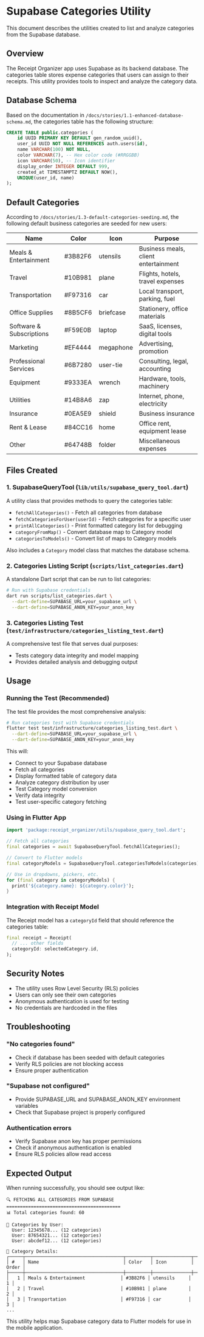 # Supabase Categories Utility

This document describes the utilities created to list and analyze categories from the Supabase database.

## Overview

The Receipt Organizer app uses Supabase as its backend database. The categories table stores expense categories that users can assign to their receipts. This utility provides tools to inspect and analyze the category data.

## Database Schema

Based on the documentation in `/docs/stories/1.1-enhanced-database-schema.md`, the categories table has the following structure:

```sql
CREATE TABLE public.categories (
    id UUID PRIMARY KEY DEFAULT gen_random_uuid(),
    user_id UUID NOT NULL REFERENCES auth.users(id),
    name VARCHAR(100) NOT NULL,
    color VARCHAR(7), -- Hex color code (#RRGGBB)
    icon VARCHAR(50), -- Icon identifier
    display_order INTEGER DEFAULT 999,
    created_at TIMESTAMPTZ DEFAULT NOW(),
    UNIQUE(user_id, name)
);
```

## Default Categories

According to `/docs/stories/1.3-default-categories-seeding.md`, the following default business categories are seeded for new users:

| Name | Color | Icon | Purpose |
|------|-------|------|---------|
| Meals & Entertainment | #3B82F6 | utensils | Business meals, client entertainment |
| Travel | #10B981 | plane | Flights, hotels, travel expenses |
| Transportation | #F97316 | car | Local transport, parking, fuel |
| Office Supplies | #8B5CF6 | briefcase | Stationery, office materials |
| Software & Subscriptions | #F59E0B | laptop | SaaS, licenses, digital tools |
| Marketing | #EF4444 | megaphone | Advertising, promotion |
| Professional Services | #6B7280 | user-tie | Consulting, legal, accounting |
| Equipment | #9333EA | wrench | Hardware, tools, machinery |
| Utilities | #14B8A6 | zap | Internet, phone, electricity |
| Insurance | #0EA5E9 | shield | Business insurance |
| Rent & Lease | #84CC16 | home | Office rent, equipment lease |
| Other | #64748B | folder | Miscellaneous expenses |

## Files Created

### 1. SupabaseQueryTool (`lib/utils/supabase_query_tool.dart`)

A utility class that provides methods to query the categories table:

- `fetchAllCategories()` - Fetch all categories from database
- `fetchCategoriesForUser(userId)` - Fetch categories for a specific user
- `printAllCategories()` - Print formatted category list for debugging
- `categoryFromMap()` - Convert database map to Category model
- `categoriesToModels()` - Convert list of maps to Category models

Also includes a `Category` model class that matches the database schema.

### 2. Categories Listing Script (`scripts/list_categories.dart`)

A standalone Dart script that can be run to list categories:

```bash
# Run with Supabase credentials
dart run scripts/list_categories.dart \
  --dart-define=SUPABASE_URL=your_supabase_url \
  --dart-define=SUPABASE_ANON_KEY=your_anon_key
```

### 3. Categories Listing Test (`test/infrastructure/categories_listing_test.dart`)

A comprehensive test file that serves dual purposes:
- Tests category data integrity and model mapping
- Provides detailed analysis and debugging output

## Usage

### Running the Test (Recommended)

The test file provides the most comprehensive analysis:

```bash
# Run categories test with Supabase credentials
flutter test test/infrastructure/categories_listing_test.dart \
  --dart-define=SUPABASE_URL=your_supabase_url \
  --dart-define=SUPABASE_ANON_KEY=your_anon_key
```

This will:
- Connect to your Supabase database
- Fetch all categories
- Display formatted table of category data
- Analyze category distribution by user
- Test Category model conversion
- Verify data integrity
- Test user-specific category fetching

### Using in Flutter App

```dart
import 'package:receipt_organizer/utils/supabase_query_tool.dart';

// Fetch all categories
final categories = await SupabaseQueryTool.fetchAllCategories();

// Convert to Flutter models
final categoryModels = SupabaseQueryTool.categoriesToModels(categories);

// Use in dropdowns, pickers, etc.
for (final category in categoryModels) {
  print('${category.name}: ${category.color}');
}
```

### Integration with Receipt Model

The Receipt model has a `categoryId` field that should reference the categories table:

```dart
final receipt = Receipt(
  // ... other fields
  categoryId: selectedCategory.id,
);
```

## Security Notes

- The utility uses Row Level Security (RLS) policies
- Users can only see their own categories
- Anonymous authentication is used for testing
- No credentials are hardcoded in the files

## Troubleshooting

### "No categories found"
- Check if database has been seeded with default categories
- Verify RLS policies are not blocking access
- Ensure proper authentication

### "Supabase not configured"
- Provide SUPABASE_URL and SUPABASE_ANON_KEY environment variables
- Check that Supabase project is properly configured

### Authentication errors
- Verify Supabase anon key has proper permissions
- Check if anonymous authentication is enabled
- Ensure RLS policies allow read access

## Expected Output

When running successfully, you should see output like:

```
🔍 FETCHING ALL CATEGORIES FROM SUPABASE
==========================================
📊 Total categories found: 60

👥 Categories by User:
  User: 12345678... (12 categories)
  User: 87654321... (12 categories)
  User: abcdef12... (12 categories)

📝 Category Details:
┌─────┬────────────────────────────────────┬─────────┬──────────────┬───────┐
│ #   │ Name                               │ Color   │ Icon         │ Order │
├─────┼────────────────────────────────────┼─────────┼──────────────┼───────┤
│   1 │ Meals & Entertainment             │ #3B82F6 │ utensils     │     1 │
│   2 │ Travel                            │ #10B981 │ plane        │     2 │
│   3 │ Transportation                    │ #F97316 │ car          │     3 │
...
```

This utility helps map Supabase category data to Flutter models for use in the mobile application.